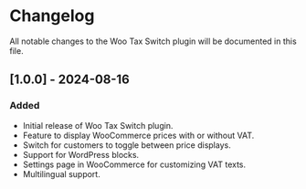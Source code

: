 # Changelog
All notable changes to the Woo Tax Switch plugin will be documented in this file.

## [1.0.0] - 2024-08-16
### Added
- Initial release of Woo Tax Switch plugin.
- Feature to display WooCommerce prices with or without VAT.
- Switch for customers to toggle between price displays.
- Support for WordPress blocks.
- Settings page in WooCommerce for customizing VAT texts.
- Multilingual support.
